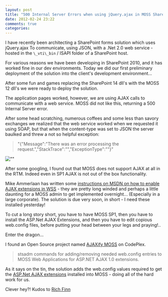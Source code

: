 ```yaml
---
layout: post
title: "500 Internal Server Errors when using jQuery.ajax in MOSS SharePoint 2007 SP1"
date: 2012-02-24 23:22
comments: true
categories: 
---
```

I have recently been architecting a SharePoint forms solution which uses jQuery.ajax To communicate, using JSON, with a .Net 2.0 web service - hosted in the `\_vti\_bin` / ISAPI folder of a SharePoint host.

For various reasons we have been developing in SharePoint 2010, and it has worked fine in our dev environments. Today we did our first preliminary deployment of the solution into the client's development environment...

After some fun and games replacing the SharePoint 14 dll's with the MOSS 12 dll's we were ready to deploy the solution.

The application pages worked, however, we are using AJAX calls to communicate with a web service. MOSS did not like this, returning a 500 Internal Server error.

After some head scratching, numerous coffees and some less than savory exchanges we realized that the web service worked when we requested it using SOAP, but that when the content-type was set to JSON the server baulked and threw a not so helpful exception: 

> "{"Message":"There was an error processing the request.","StackTrace":"","ExceptionType":""}"

![""][1]

After some googling, I found out that MOSS does not support AJAX at all in the RTM. Indeed even in SP1 AJAX is not out of the box functionality.

Mike Ammerlaan has written some <a href="http://msdn.microsoft.com/en-us/library/bb861898.aspx" target="_blank">instructions on MSDN on how to enable AJAX extensions in WSS</a> - they are pretty long winded and perhaps a little daunting for a MOSS admin to get implemented overnight... (Especially in a large corporate). The solution is due very soon, in short - I need these installed yesterday!

To cut a long story short, you have to have MOSS SP1, then you have to install the ASP.Net AJAX Extensions, and then you have to edit copious web.config files, before putting your head between your legs and praying!..

Enter the dragon...

I found an Open Source project named <a title="AJAXify moss" href="http://ajaxifymoss.codeplex.com/" target="_blank">AJAXify MOSS</a> on CodePlex. 
> stsadm commands for adding/removing needed web.config entries to MOSS Web Applications for ASP.NET AJAX 1.0 extensions.

As it says on the tin, the solution adds the web.config values required to get the [ASP.Net AJAX extensions][2] installed into MOSS - doing all of the hard work for us.

Clever hey?! Kudos to [Rich Finn][3]

 [1]: http://i.imgur.com/r1WBB.png
 [2]: http://www.microsoft.com/download/en/details.aspx?displaylang=en&id=883 "ASP.Net AJAX"
 [3]: http://blog.richfinn.net/blog/